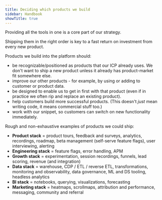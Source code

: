 ```yaml
---
title: Deciding which products we build
sidebar: Handbook
showTitle: true
---
```


Providing all the tools in one is a core part of our strategy.

Shipping them in the right order is key to a fast return on investment from every new product.

Products we build into the platform should:

* be recognizable/positioned as products that our ICP already uses. We don't want to ship a new product unless it already has product-market fit somewhere else.
* improve our other products - for example, by using or adding to customer or product data.
* be designed to enable us to get in first with that product (even if in practice we often rip and replace an existing product).
* help customers build more successful products. (This doesn't _just_ mean writing code, it means commercial stuff too.)
* work with our snippet, so customers can switch on new functionality immediately.

Rough and non-exhaustive examples of products we could ship:

* **Product stack** = product tours, feedback and surveys, analytics, recordings, roadmap, beta management (self-serve feature flags), user interviewing, alerting
* **Engineering stack** = feature flags, error handling, APM
* **Growth stack** = experimentation, session recordings, funnels, lead scoring, revenue (and integration)
* **Data stack** = warehouse, CDP / ETL / reverse ETL, transformations, monitoring and observability, data governance, ML and DS tooling, headless analytics
* **BI stack** = notebooks, querying, visualizations, forecasting
* **Marketing stack** = heatmaps, scrollmaps, attribution and performance, messaging, community and referral